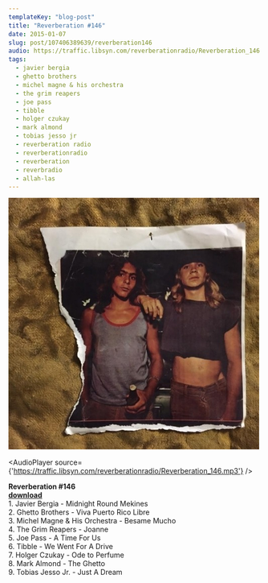 ```yaml
---
templateKey: "blog-post"
title: "Reverberation #146"
date: 2015-01-07
slug: post/107406389639/reverberation146
audio: https://traffic.libsyn.com/reverberationradio/Reverberation_146.mp3
tags:
  - javier bergia
  - ghetto brothers
  - michel magne & his orchestra
  - the grim reapers
  - joe pass
  - tibble
  - holger czukay
  - mark almond
  - tobias jesso jr
  - reverberation radio
  - reverberationradio
  - reverberation
  - reverbradio
  - allah-las
---
```


![Reverberation #146](../images/a0799d2c5945f8e341346c3c41d0f53d714671f08be0319f6ec634a6bf3d49c1.jpg)

<AudioPlayer source={'https://traffic.libsyn.com/reverberationradio/Reverberation_146.mp3'} />

<p><strong>Reverberation #146<br /></strong><strong><a href="https://traffic.libsyn.com/reverberationradio/Reverberation_146.mp3" title="download" target="_blank">download<br /></a></strong>1. Javier Bergia - Midnight Round Mekines<br />2. Ghetto Brothers - Viva Puerto Rico Libre<br />3. Michel Magne &amp; His Orchestra - Besame Mucho<br />4. The Grim Reapers - Joanne<br />5. Joe Pass - A Time For Us<br />6. Tibble - We Went For A Drive<br />7. Holger Czukay - Ode to Perfume<br />8. Mark Almond - The Ghetto<br />9. Tobias Jesso Jr. - Just A Dream</p>
